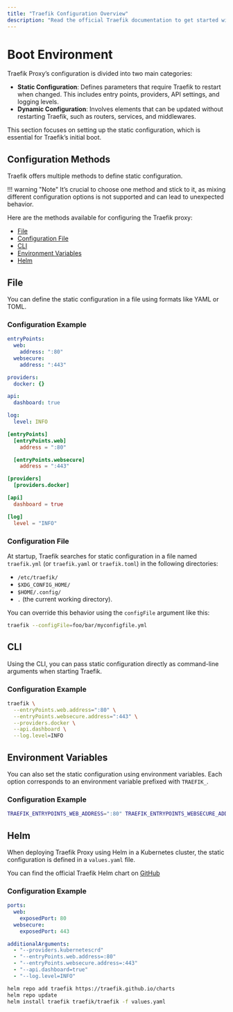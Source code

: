 ```yaml
---
title: "Traefik Configuration Overview"
description: "Read the official Traefik documentation to get started with configuring the Traefik Proxy."
---
```


# Boot Environment

Traefik Proxy’s configuration is divided into two main categories:

- **Static Configuration**: Defines parameters that require Traefik to restart when changed. This includes entry points, providers, API settings, and logging levels.
- **Dynamic Configuration**: Involves elements that can be updated without restarting Traefik, such as routers, services, and middlewares.

This section focuses on setting up the static configuration, which is essential for Traefik’s initial boot.

## Configuration Methods

Traefik offers multiple methods to define static configuration. 

!!! warning "Note"
    It’s crucial to choose one method and stick to it, as mixing different configuration options is not supported and can lead to unexpected behavior.

Here are the methods available for configuring the Traefik proxy:

- [File](#file)
- [Configuration File](#configuration-file)
- [CLI](#cli)
- [Environment Variables](#environment-variables)
- [Helm](#helm)

## File

You can define the static configuration in a file using formats like YAML or TOML.

### Configuration Example

```yaml tab="traefik.yml (YAML)"
entryPoints:
  web:
    address: ":80"
  websecure:
    address: ":443"

providers:
  docker: {}

api:
  dashboard: true

log:
  level: INFO
```

```toml tab="traefik.toml (TOML)"
[entryPoints]
  [entryPoints.web]
    address = ":80"

  [entryPoints.websecure]
    address = ":443"

[providers]
  [providers.docker]

[api]
  dashboard = true

[log]
  level = "INFO"
```

### Configuration File

At startup, Traefik searches for static configuration in a file named `traefik.yml` (or `traefik.yaml` or `traefik.toml`) in the following directories:

- `/etc/traefik/`
- `$XDG_CONFIG_HOME/`
- `$HOME/.config/`
- `.` (the current working directory).

You can override this behavior using the `configFile` argument like this:

```bash
traefik --configFile=foo/bar/myconfigfile.yml
```

## CLI

Using the CLI, you can pass static configuration directly as command-line arguments when starting Traefik. 

### Configuration Example

```sh tab="CLI"
traefik \
  --entryPoints.web.address=":80" \
  --entryPoints.websecure.address=":443" \
  --providers.docker \
  --api.dashboard \
  --log.level=INFO
```

## Environment Variables

You can also set the static configuration using environment variables. Each option corresponds to an environment variable prefixed with `TRAEFIK_`.

### Configuration Example

```sh tab="ENV"
TRAEFIK_ENTRYPOINTS_WEB_ADDRESS=":80" TRAEFIK_ENTRYPOINTS_WEBSECURE_ADDRESS=":443" TRAEFIK_PROVIDERS_DOCKER=true TRAEFIK_API_DASHBOARD=true TRAEFIK_LOG_LEVEL="INFO" traefik
```

## Helm

When deploying Traefik Proxy using Helm in a Kubernetes cluster, the static configuration is defined in a `values.yaml` file. 

You can find the official Traefik Helm chart on [GitHub](https://github.com/traefik/traefik-helm-chart/blob/master/traefik/VALUES.md)

### Configuration Example

```yaml tab="values.yaml"
ports:
  web:
    exposedPort: 80
  websecure:
    exposedPort: 443

additionalArguments:
  - "--providers.kubernetescrd"
  - "--entryPoints.web.address=:80"
  - "--entryPoints.websecure.address=:443"
  - "--api.dashboard=true"
  - "--log.level=INFO"
```

```sh tab="Helm Commands"
helm repo add traefik https://traefik.github.io/charts
helm repo update
helm install traefik traefik/traefik -f values.yaml
```

